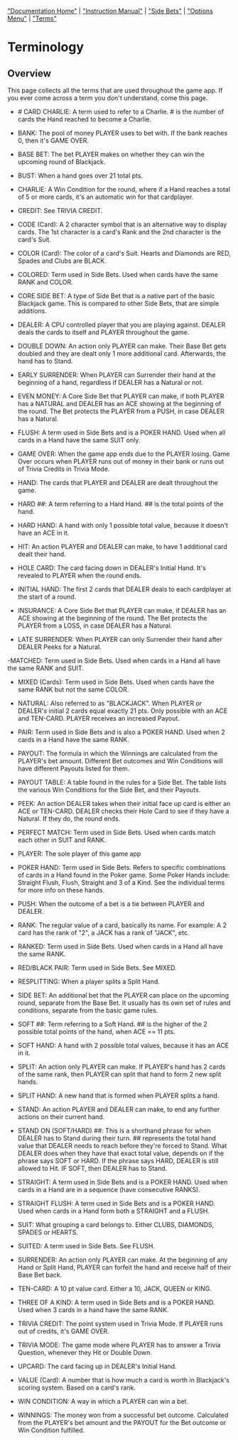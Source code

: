 ["Documentation Home"](README.md) | ["Instruction Manual"](instruct-manual.md) | ["Side Bets"](side-bet-rules.md) | ["Options Menu"](options-menu.md) | ["Terms"](terms.md)

# Terminology

## Overview

This page collects all the terms that are used throughout the game app.  If you ever come across a term you don't understand, come this page.

- \# CARD CHARLIE: A term used to refer to a Charlie.  # is the number of cards the Hand reached to become a Charlie.

- BANK: The pool of money PLAYER uses to bet with.  If the bank reaches 0, then it's GAME OVER.

- BASE BET: The bet PLAYER makes on whether they can win the upcoming round of Blackjack.

- BUST: When a hand goes over 21 total pts.

- CHARLIE: A Win Condition for the round, where if a Hand reaches a total of 5 or more cards, it's an automatic win for that cardplayer.

- CREDIT: See TRIVIA CREDIT.

- CODE (Card): A 2 character symbol that is an alternative way to display cards.  The 1st character is a card's Rank and the 2nd character is the card's Suit.

- COLOR (Card): The color of a card's Suit.  Hearts and Diamonds are RED, Spades and Clubs are BLACK.

- COLORED: Term used in Side Bets. Used when cards have the same RANK and COLOR.

- CORE SIDE BET: A type of Side Bet that is a native part of the basic Blackjack game.  This is compared to other Side Bets, that are simple additions.

- DEALER: A CPU controlled player that you are playing against.  DEALER deals the cards to itself and PLAYER throughout the game.

- DOUBLE DOWN: An action only PLAYER can make.  Their Base Bet gets doubled and they are dealt only 1 more additional card.  Afterwards, the hand has to Stand.

- EARLY SURRENDER: When PLAYER can Surrender their hand at the beginning of a hand, regardless if DEALER has a Natural or not.

- EVEN MONEY: A Core Side Bet that PLAYER can make, if both PLAYER has a NATURAL and DEALER has an ACE showing at the beginning of the round.  The Bet protects the PLAYER from a PUSH, in case DEALER has a Natural.

- FLUSH: A term used in Side Bets and is a POKER HAND.  Used when all cards in a Hand have the same SUIT only.

- GAME OVER: When the game app ends due to the PLAYER losing. Game Over occurs when PLAYER runs out of money in their bank or runs out of Trivia Credits in Trivia Mode. 

- HAND: The cards that PLAYER and DEALER are dealt throughout the game.

- HARD ##: A term referring to a Hard Hand.  ## is the total points of the hand.

- HARD HAND: A hand with only 1 possible total value, because it doesn't have an ACE in it.

- HIT: An action PLAYER and DEALER can make, to have 1 additional card dealt their hand.

- HOLE CARD: The card facing down in DEALER's Initial Hand.  It's revealed to PLAYER when the round ends.

- INITIAL HAND: The first 2 cards that DEALER deals to each cardplayer at the start of a round.

- INSURANCE: A Core Side Bet that PLAYER can make, if DEALER has an ACE showing at the beginning of the round.  The Bet protects the PLAYER from a LOSS, in case DEALER has a Natural.

- LATE SURRENDER: When PLAYER can only Surrender their hand after DEALER Peeks for a Natural.

-MATCHED: Term used in Side Bets.  Used when cards in a Hand all have the same RANK and SUIT.

- MIXED (Cards): Term used in Side Bets.  Used when cards have the same RANK but not the same COLOR.

- NATURAL: Also referred to as "BLACKJACK".  When PLAYER or DEALER's initial 2 cards equal exactly 21 pts.  Only possible with an ACE and TEN-CARD.  PLAYER receives an increased Payout.

- PAIR: Term used in Side Bets and is also a POKER HAND.  Used when 2 cards in a Hand have the same RANK.

- PAYOUT: The formula in which the Winnings are calculated from the PLAYER's bet amount.  Different Bet outcomes and Win Conditions will have different Payouts listed for them.

- PAYOUT TABLE: A table found in the rules for a Side Bet.  The table lists the various Win Conditions for the Side Bet, and their Payouts.

- PEEK: An action DEALER takes when their initial face up card is either an ACE or TEN-CARD.  DEALER checks their Hole Card to see if they have a Natural.  If they do, the round ends.

- PERFECT MATCH: Term used in Side Bets.  Used when cards match each other in SUIT and RANK.

- PLAYER: The sole player of this game app

- POKER HAND: Term used in Side Bets.  Refers to specific combinations of cards in a Hand found in the Poker game.  Some Poker Hands include: Straight Flush, Flush, Straight and 3 of a Kind.  See the individual terms for more info on these hands.

- PUSH: When the outcome of a bet is a tie between PLAYER and DEALER.

- RANK: The regular value of a card, basically its name.  For example: A 2 card has the rank of "2", a JACK has a rank of "JACK", etc.

- RANKED: Term used in Side Bets.  Used when cards in a Hand all have the same RANK.

- RED/BLACK PAIR: Term used in Side Bets.  See MIXED.

- RESPLITTING: When a player splits a Split Hand.

- SIDE BET: An additional bet that the PLAYER can place on the upcoming round, separate from the Base Bet.  It usually has its own set of rules and conditions, separate from the basic game rules.

- SOFT ##: Term referring to a Soft Hand.  ## is the higher of the 2 possible total points of the hand, when ACE == 11 pts.

- SOFT HAND: A hand with 2 possible total values, because it has an ACE in it.

- SPLIT: An action only PLAYER can make.  If PLAYER's hand has 2 cards of the same rank, then PLAYER can split that hand to form 2 new split hands.

- SPLIT HAND: A new hand that is formed when PLAYER splits a hand.

- STAND: An action PLAYER and DEALER can make, to end any further actions on their current hand.

- STAND ON (SOFT/HARD) ##: This is a shorthand phrase for when DEALER has to Stand during their turn.  ## represents the total hand value that DEALER needs to reach before they're forced to Stand.  What DEALER does when they have that exact total value, depends on if the phrase says SOFT or HARD.  If the phrase says HARD, DEALER is still allowed to Hit.  IF SOFT, then DEALER has to Stand.

- STRAIGHT: A term used in Side Bets and is a POKER HAND.  Used when cards in a Hand are in a sequence (have consecutive RANKS).

- STRAIGHT FLUSH: A term used in Side Bets and is a POKER HAND.  Used when cards in a Hand form both a STRAIGHT and a FLUSH.

- SUIT: What grouping a card belongs to.  Either CLUBS, DIAMONDS, SPADES or HEARTS.

- SUITED: A term used in Side Bets.  See FLUSH.

- SURRENDER: An action only PLAYER can make.  At the beginning of any Hand or Split Hand, PLAYER can forfeit the hand and receive half of their Base Bet back.

- TEN-CARD: A 10 pt value card.  Either a 10, JACK, QUEEN or KING.

- THREE OF A KIND: A term used in Side Bets and is a POKER HAND.  Used when 3 cards in a hand have the same RANK.

- TRIVIA CREDIT: The point system used in Trivia Mode.  If PLAYER runs out of credits, it's GAME OVER.

- TRIVIA MODE: The game mode where PLAYER has to answer a Trivia Question, whenever they Hit or Double Down.

- UPCARD: The card facing up in DEALER's Initial Hand.  

- VALUE (Card): A number that is how much a card is worth in Blackjack's scoring system.  Based on a card's rank.

- WIN CONDITION: A way in which a PLAYER can win a bet.  

- WINNINGS: The money won from a successful bet outcome.  Calculated from the PLAYER's bet amount and the PAYOUT for the Bet outcome or Win Condition fulfilled.